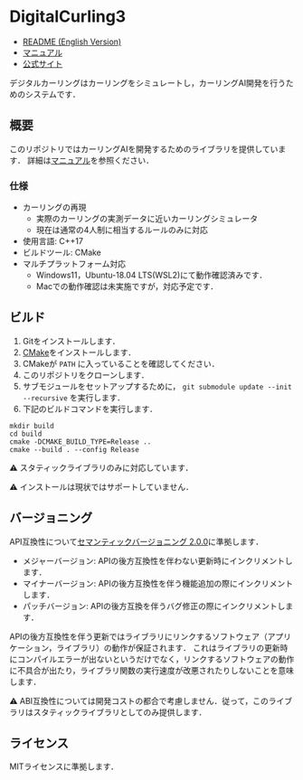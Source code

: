 # DigitalCurling3

- [README (English Version)](./README-en.md)
- [マニュアル](https://github.com/digitalcurling/DigitalCurling3/wiki)
- [公式サイト](http://minerva.cs.uec.ac.jp/cgi-bin/curling/wiki.cgi)

デジタルカーリングはカーリングをシミュレートし，カーリングAI開発を行うためのシステムです．

## 概要

このリポジトリではカーリングAIを開発するためのライブラリを提供しています．
詳細は[マニュアル](https://github.com/digitalcurling/DigitalCurling3/wiki)を参照ください．

### 仕様

- カーリングの再現
  - 実際のカーリングの実測データに近いカーリングシミュレータ
  - 現在は通常の4人制に相当するルールのみに対応
- 使用言語: C++17
- ビルドツール: CMake
- マルチプラットフォーム対応
  - Windows11，Ubuntu-18.04 LTS(WSL2)にて動作確認済みです．
  - Macでの動作確認は未実施ですが，対応予定です．

## ビルド

1. Gitをインストールします．
1. [CMake](https://cmake.org/)をインストールします．
1. CMakeが `PATH` に入っていることを確認してください．
1. このリポジトリをクローンします．
1. サブモジュールをセットアップするために， `git submodule update --init --recursive` を実行します．
1. 下記のビルドコマンドを実行します．

```
mkdir build
cd build
cmake -DCMAKE_BUILD_TYPE=Release ..
cmake --build . --config Release
```

:warning: スタティックライブラリのみに対応しています．

:warning: インストールは現状ではサポートしていません．

## バージョニング

API互換性について[セマンティックバージョニング 2.0.0](https://semver.org/lang/ja/)に準拠します．

- メジャーバージョン: APIの後方互換性を伴わない更新時にインクリメントします．
- マイナーバージョン: APIの後方互換性を伴う機能追加の際にインクリメントします．
- パッチバージョン: APIの後方互換を伴うバグ修正の際にインクリメントします．

APIの後方互換性を伴う更新ではライブラリにリンクするソフトウェア（アプリケーション，ライブラリ）の動作が保証されます．
これはライブラリの更新時にコンパイルエラーが出ないというだけでなく，リンクするソフトウェアの動作に不具合が出たり，ライブラリ関数の実行速度が改悪されたりしないことを意味します．

:warning: ABI互換性については開発コストの都合で考慮しません．従って，このライブラリはスタティックライブラリとしてのみ提供します．

## ライセンス

MITライセンスに準拠します．
